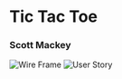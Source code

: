 # Tic Tac Toe
### Scott Mackey
![Wire Frame](https://imgur.com/gallery/8gT9CzD)
![User Story](https://imgur.com/gallery/OXtR4nn)
